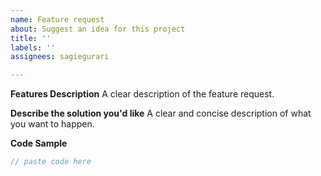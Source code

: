 ```yaml
---
name: Feature request
about: Suggest an idea for this project
title: ''
labels: ''
assignees: sagiegurari

---
```


**Features Description**
A clear description of the feature request.

**Describe the solution you'd like**
A clear and concise description of what you want to happen.

**Code Sample**
```c
// paste code here
```

